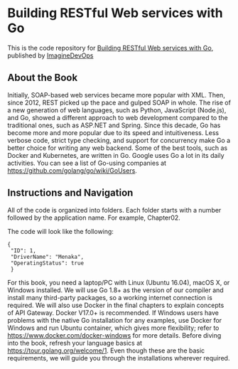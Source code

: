 


# Building RESTful Web services with Go
This is the code repository for [Building RESTful Web services with Go](https://www.imaginedevops.io/application-development/building-restful-web-services-go?utm_source=github&utm_medium=repository&utm_campaign=9781788294287), published by [ImagineDevOps ](https://www.imaginedevops.io/?utm_source=github)
## About the Book
Initially, SOAP-based web services became more popular with XML. Then, since 2012,
REST picked up the pace and gulped SOAP in whole. The rise of a new generation of web
languages, such as Python, JavaScript (Node.js), and Go, showed a different approach to
web development compared to the traditional ones, such as ASP.NET and Spring. Since this
decade, Go has become more and more popular due to its speed and intuitiveness. Less
verbose code, strict type checking, and support for concurrency make Go a better choice for
writing any web backend. Some of the best tools, such as Docker and Kubernetes, are
written in Go. Google uses Go a lot in its daily activities. You can see a list of Go-using
companies at https://github.com/golang/go/wiki/GoUsers.
## Instructions and Navigation
All of the code is organized into folders. Each folder starts with a number followed by the application name. For example, Chapter02.



The code will look like the following:
```
{
 "ID": 1,
 "DriverName": "Menaka",
 "OperatingStatus": true
 }
```

For this book, you need a laptop/PC with Linux (Ubuntu 16.04), macOS X, or Windows
installed. We will use Go 1.8+ as the version of our compiler and install many third-party
packages, so a working internet connection is required.
We will also use Docker in the final chapters to explain concepts of API Gateway. Docker
V17.0+ is recommended. If Windows users have problems with the native Go installation
for any examples, use Docker for Windows and run Ubuntu container, which gives more
flexibility; refer to https://www.docker.com/docker-windows for more details.
Before diving into the book, refresh your language basics at https://tour.golang.org/welcome/1.
Even though these are the basic requirements, we will guide you through the installations
wherever required.

